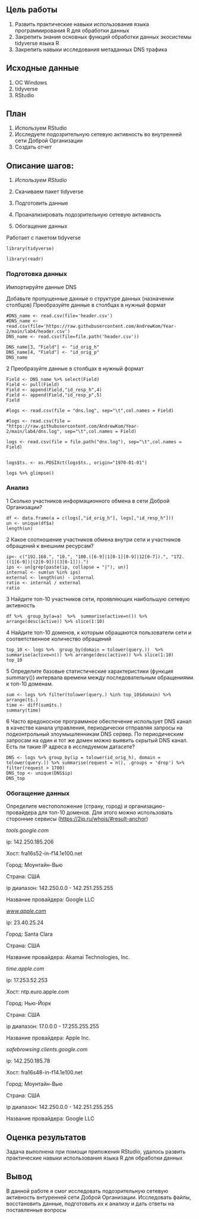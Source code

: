## Цель работы

1.  Развить практические навыки использования языка программирования R для обработки данных
2.  Закрепить знания основных функций обработки данных экосистемы tidyverse языка R
3.  Закрепить навыки исследования метаданных DNS трафика

## Исходные данные

1.  ОС Windows
2.  tidyverse
3.  RStudio

## План

1.  Используем RStudio
2.  Исследуете подозрительную сетевую активность во внутренней сети Доброй Организации
3.  Создать отчет

## Описание шагов:

1.  *Используем RStudio*

2.  Скачиваем пакет tidyverse

3.  Подготовить данные

4.  Проанализировать подозрительную сетевую активность

5.  Обогащение данных

Работает с пакетом tidyverse

```{r}
library(tidyverse)
```

```{r}
library(readr)
```

### **Подготовка данных**

Импортируйте данные DNS

Добавьте пропущенные данные о структуре данных (назначении столбцов) Преобразуйте данные в столбцах в нужный формат

```{r}
#DNS_name <- read.csv(file='header.csv')
#DNS_name <- read.csv(file='https://raw.githubusercontent.com/AndrewKom/Year-2/main/lab4/header.csv')
DNS_name <- read.csv(file=file.path('header.csv'))

DNS_name[3, "Field"] <- "id_orig_h"
DNS_name[4, "Field"] <- "id_orig_p"
DNS_name
```

2 Преобразуйте данные в столбцах в нужный формат

```{r}
Field <- DNS_name %>% select(Field)
Field <- pull(Field)
Field <- append(Field,"id_resp_h",4)
Field <- append(Field,"id_resp_p",5)
Field
```

```{r}
#logs <- read.csv(file = "dns.log", sep="\t",col.names = Field)

#logs <- read.csv(file = "https://raw.githubusercontent.com/AndrewKom/Year-2/main/lab4/dns.log", sep="\t",col.names = Field)

logs <- read.csv(file = file.path("dns.log"), sep="\t",col.names = Field)


logs$ts. <- as.POSIXct(logs$ts., origin="1970-01-01")

logs %>% glimpse()
```

### **Анализ**

1 Сколько участников информационного обмена в сети Доброй Организации?

```{r}
df <- data.frame(a = c(logs[,"id_orig_h"], logs[,"id_resp_h"]))
un <- unique(df$a)
length(un)

```

2 Какое соотношение участников обмена внутри сети и участников обращений к внешним ресурсам?

```{r}
ip<- c("192.168.", "10.", "100.([6-9]|1[0-1][0-9]|12[0-7]).", "172.((1[6-9])|(2[0-9])|(3[0-1])).")
ips <- un[grep(paste(ip, collapse = "|"), un)]
internal <- sum(un %in% ips)
external <- length(un) - internal
ratio <- internal / external
ratio
```

3 Найдите топ-10 участников сети, проявляющих наибольшую сетевую активность

```{r}
df %>%  group_by(a=a)  %>%  summarise(active=n()) %>% arrange(desc(active)) %>% slice(1:10)
```

4 Найдите топ-10 доменов, к которым обращаются пользователи сети и соответственное количество обращений

```{r}
top_10 <- logs %>%  group_by(domain = tolower(query.))  %>%  summarise(active=n()) %>% arrange(desc(active)) %>% slice(1:10)
top_10
```

5 Определите базовые статистические характеристики (функция summary()) интервала времени между последовательным обращениями к топ-10 доменам.

```{r}
sum <- logs %>% filter(tolower(query.) %in% top_10$domain) %>% arrange(ts.)
time <- diff(sum$ts.)
summary(time)
```

6 Часто вредоносное программное обеспечение использует DNS канал в качестве канала управления, периодически отправляя запросы на подконтрольный злоумышленникам DNS сервер. По периодическим запросам на один и тот же домен можно выявить скрытый DNS канал. Есть ли такие IP адреса в исследуемом датасете?

```{r}
DNS <- logs %>% group_by(ip = tolower(id_orig_h), domain = tolower(query.)) %>% summarise(request = n(), .groups = 'drop') %>% filter(request > 1700)
DNS_top <- unique(DNS$ip) 
DNS_top 
```

### **Обогащение данных**

Определите местоположение (страну, город) и организацию-провайдера для топ-10 доменов. Для этого можно использовать сторонние сервисы (https://2ip.ru/whois/#result-anchor)

*tools.google.com*

ip: 142.250.185.206

Хост: fra16s52-in-f14.1e100.net

Город: Моунтайн-Вью

Страна: США

ip диапазон: 142.250.0.0 - 142.251.255.255

Название провайдера: Google LLC

*www.apple.com*

ip: 23.40.25.24

Город: Santa Clara

Страна: США

Название провайдера: Akamai Technologies, Inc.

*time.apple.com*

ip: 17.253.52.253

Хост: ntp.euro.apple.com

Город: Нью-Йорк

Страна: США

ip диапазон: 17.0.0.0 - 17.255.255.255

Название провайдера: Apple Inc.

*safebrowsing.clients.google.com*

ip: 142.250.185.78

Хост: fra16s48-in-f14.1e100.net

Город: Моунтайн-Вью

Страна: США

ip диапазон: 142.250.0.0 - 142.251.255.255

Название провайдера: Google LLC

## Оценка результатов

Задача выполнена при помощи приложения RStudio, удалось развить практические навыки использования языка R для обработки данных

## Вывод

В данной работе я смог исследовать подозрительную сетевую активность внтуренней сети Доброй Организации. Исследовать файлы, восстановить данные, подготовить их к анализу и дать ответы на поставленные вопросы
